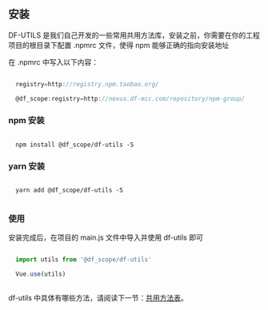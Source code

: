 ## 安装
DF-UTILS 是我们自己开发的一些常用共用方法库，安装之前，你需要在你的工程项目的根目录下配置 .npmrc 文件，使得 npm 能够正确的指向安装地址  

在 .npmrc 中写入以下内容：

```javascript

  registry=http://registry.npm.taobao.org/

  @df_scope:registry=http://nexus.df-mic.com/repository/npm-group/

```


### npm 安装

```shell

  npm install @df_scope/df-utils -S

```
### yarn 安装

```shell

  yarn add @df_scope/df-utils -S
  
```

### 使用

安装完成后，在项目的 main.js 文件中导入并使用 df-utils 即可

```javascript

  import utils from '@df_scope/df-utils'

  Vue.use(utils)
  
```


df-utils 中具体有哪些方法，请阅读下一节：[共用方法表](/#/js/methods)。

